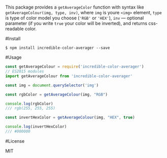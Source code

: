 #

This package provides a ```getAverageColor``` function with syntax like ```getAverageColour(img, type, inv)```, where ```img``` is youre ```<img>``` element, ```type``` is type of color model you choose (```'RGB'``` or ```'HEX'```), ```inv``` — optional parameter (if you write ```true``` your color will be inverted), and returns css-readable color.

#Install

```shell
$ npm install incredible-color-averager --save
```
#Usage

```javascript
const getAverageColour = require('incredible-color-averager')
// ES2015 modules
import getAverageColour from 'incredible-color-averager'

const img = document.querySelector('img')

const rgbColor = getAverageColour(img, "RGB")

console.log(rgbColor)
/// rgb(255, 255, 255)

const invertHexColor = getAverageColour(img, "HEX", true)

console.log(invertHexColor)
/// #000000
```
#License

MIT